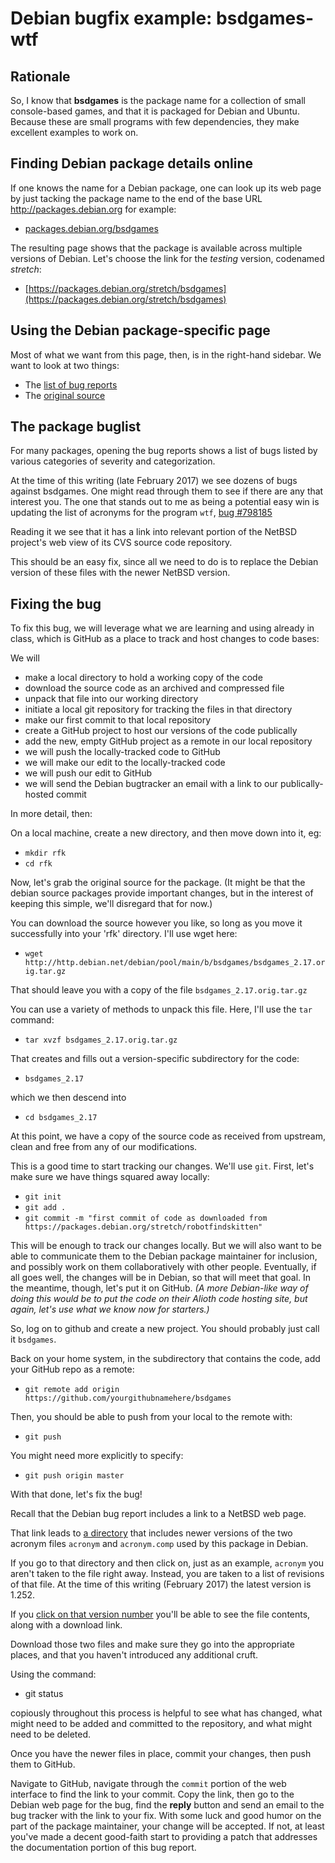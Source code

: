 
# Debian bugfix example: bsdgames-wtf

## Rationale

So, I know that **bsdgames** is the package name for a collection of small
console-based games, and that it is packaged for Debian and Ubuntu.  Because
these are small programs with few dependencies, they make excellent examples
to work on.

## Finding Debian package details online

If one knows the name for a Debian package, one can look up its web page by
just tacking the package name to the end of the base URL
http://packages.debian.org for example:

 * [packages.debian.org/bsdgames](http://packages.debian.org/bsdgames)

The resulting page shows that the package is available across multiple
versions of Debian.  Let's choose the link for the *testing* version,
codenamed *stretch*:

  * [https://packages.debian.org/stretch/bsdgames](https://packages.debian.org/stretch/bsdgames)

## Using the Debian package-specific page

Most of what we want from this page, then, is in the right-hand sidebar. We
want to look at two things:

  * The [list of bug reports](https://bugs.debian.org/bsdgames)
  * The [original source](http://http.debian.net/debian/pool/main/b/bsdgames/bsdgames_2.17.orig.tar.gz)

## The package buglist

For many packages, opening the bug reports shows a list of bugs listed by
various categories of severity and categorization.

At the time of this writing (late February 2017) we see dozens of bugs
against bsdgames.  One might read through them to see if there are any that
interest you.  The one that stands out to me as being a potential easy win
is updating the list of acronyms for the program `wtf`, [bug #798185](https://bugs.debian.org/cgi-bin/bugreport.cgi?bug=798185)

Reading it we see that it has a link into relevant portion of the NetBSD
project's web view of its CVS source code repository.

This should be an easy fix, since all we need to do is to replace the Debian
version of these files with the newer NetBSD version.


## Fixing the bug

To fix this bug, we will leverage what we are learning and using already in
class, which is GitHub as a place to track and host changes to code bases:

We will 
 
  * make a local directory to hold a working copy of the code  
  * download the source code as an archived and compressed file
  * unpack that file into our working directory
  * initiate a local git repository for tracking the files in that directory
  * make our first commit to that local repository
  * create a GitHub project to host our versions of the code publically
  * add the new, empty GitHub project as a remote in our local repository
  * we will push the locally-tracked code to GitHub
  * we will make our edit to the locally-tracked code
  * we will push our edit to GitHub
  * we will send the Debian bugtracker an email with a link to our publically-hosted commit

In more detail, then:

On a local machine, create a new directory, and then move down into it, eg:

  * `mkdir rfk`
  * `cd rfk`

Now, let's grab the original source for the package. (It might be that the
debian source packages provide important changes, but in the interest of
keeping this simple, we'll disregard that for now.)

You can download the source however you like, so long as you move it
successfully into your 'rfk' directory. I'll use wget here:

  * `wget http://http.debian.net/debian/pool/main/b/bsdgames/bsdgames_2.17.orig.tar.gz`

That should leave you with a copy of the file `bsdgames_2.17.orig.tar.gz`

You can use a variety of methods to unpack this file. Here, I'll use the
`tar` command:

  * `tar xvzf bsdgames_2.17.orig.tar.gz`

That creates and fills out a version-specific subdirectory for the code:

  * `bsdgames_2.17`

which we then descend into

  * `cd bsdgames_2.17`

At this point, we have a copy of the source code as received from upstream,
clean and free from any of our modifications.

This is a good time to start tracking our changes. We'll use `git`. First,
let's make sure we have things squared away locally:

  * `git init`
  * `git add . `
  * `git commit -m "first commit of code as downloaded from https://packages.debian.org/stretch/robotfindskitten"`

This will be enough to track our changes locally. But we will also want to
be able to communicate them to the Debian package maintainer for inclusion,
and possibly work on them collaboratively with other people.  Eventually, if
all goes well, the changes will be in Debian, so that will meet that goal. 
In the meantime, though, let's put it on GitHub.  _(A more Debian-like way of
doing this would be to put the code on their Alioth code hosting site, but
again, let's use what we know now for starters.)_

So, log on to github and create a new project. You should probably just call
it `bsdgames`.

Back on your home system, in the subdirectory that contains the code, add your GitHub repo as a remote:

  * `git remote add origin https://github.com/yourgithubnamehere/bsdgames`

Then, you should be able to push from your local to the remote with:

  * `git push`

You might need more explicitly to specify:

  * `git push origin master`

With that done, let's fix the bug!

Recall that the Debian bug report includes a link to a NetBSD web page.

That link leads to [a directory](http://cvsweb.netbsd.org/bsdweb.cgi/src/share/misc/?only_with_tag=MAIN) that includes newer versions of the two acronym files `acronym` and `acronym.comp` used by this package in Debian.

If you go to that directory and then click on, just as an example, `acronym` you aren't taken to the file right away. Instead, you are taken to a list of revisions of that file. At the time of this writing (February 2017) the latest version is 1.252. 

If you [click on that version number](http://cvsweb.netbsd.org/bsdweb.cgi/src/share/misc/acronyms?rev=1.252&content-type=text/x-cvsweb-markup&only_with_tag=MAIN)
you'll be able to see the file contents, along with a download link.

Download those two files and make sure they go into the appropriate places, and that you haven't introduced any additional cruft. 

Using the command:

  * git status

copiously throughout this process is helpful to see what has changed, what
might need to be added and committed to the repository, and what might need
to be deleted.

Once you have the newer files in place, commit your changes, then push them to
GitHub.

Navigate to GitHub, navigate through the `commit` portion of the web
interface to find the link to your commit.  Copy the link, then go to the
Debian web page for the bug, find the **reply** button and send an email to
the bug tracker with the link to your fix.  With some luck and good humor on
the part of the package maintainer, your change will be accepted.  If not,
at least you've made a decent good-faith start to providing a patch that
addresses the documentation portion of this bug report.


